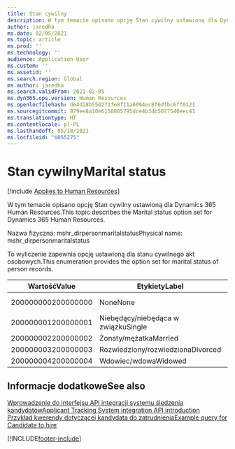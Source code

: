```yaml
---
title: Stan cywilny
description: W tym temacie opisano opcję Stan cywilny ustawioną dla Dynamics 365 Human Resources.
author: jaredha
ms.date: 02/05/2021
ms.topic: article
ms.prod: ''
ms.technology: ''
audience: Application User
ms.custom: ''
ms.assetid: ''
ms.search.region: Global
ms.author: jaredha
ms.search.validFrom: 2021-02-05
ms.dyn365.ops.version: Human Resources
ms.openlocfilehash: de4d28b550271fe8f11a6094ec8f6dfbc6ff0121
ms.sourcegitcommit: 879ee8a10e6158885795dce4b3db5077540eec41
ms.translationtype: HT
ms.contentlocale: pl-PL
ms.lasthandoff: 05/18/2021
ms.locfileid: "6055275"
---
```

# <a name="marital-status"></a><span data-ttu-id="5ef5b-103">Stan cywilny</span><span class="sxs-lookup"><span data-stu-id="5ef5b-103">Marital status</span></span>

[!include [Applies to Human Resources](../includes/applies-to-hr.md)]

<span data-ttu-id="5ef5b-104">W tym temacie opisano opcję Stan cywilny ustawioną dla Dynamics 365 Human Resources.</span><span class="sxs-lookup"><span data-stu-id="5ef5b-104">This topic describes the Marital status option set for Dynamics 365 Human Resources.</span></span>

<span data-ttu-id="5ef5b-105">Nazwa fizyczna: mshr_dirpersonmaritalstatus</span><span class="sxs-lookup"><span data-stu-id="5ef5b-105">Physical name: mshr_dirpersonmaritalstatus</span></span>

<span data-ttu-id="5ef5b-106">To wyliczenie zapewnia opcję ustawioną dla stanu cywilnego akt osobowych.</span><span class="sxs-lookup"><span data-stu-id="5ef5b-106">This enumeration provides the option set for marital status of person records.</span></span>

| <span data-ttu-id="5ef5b-107">Wartość</span><span class="sxs-lookup"><span data-stu-id="5ef5b-107">Value</span></span> | <span data-ttu-id="5ef5b-108">Etykiety</span><span class="sxs-lookup"><span data-stu-id="5ef5b-108">Label</span></span> | <span data-ttu-id="5ef5b-109">opis</span><span class="sxs-lookup"><span data-stu-id="5ef5b-109">Description</span></span> |
| --- | --- | --- |
| <span data-ttu-id="5ef5b-110">200000000</span><span class="sxs-lookup"><span data-stu-id="5ef5b-110">200000000</span></span> | <span data-ttu-id="5ef5b-111">None</span><span class="sxs-lookup"><span data-stu-id="5ef5b-111">None</span></span> | <span data-ttu-id="5ef5b-112">Nie wybrano żadnej wartości.</span><span class="sxs-lookup"><span data-stu-id="5ef5b-112">No value has been selected.</span></span>
| <span data-ttu-id="5ef5b-113">200000001</span><span class="sxs-lookup"><span data-stu-id="5ef5b-113">200000001</span></span> | <span data-ttu-id="5ef5b-114">Niebędący/niebędąca w związku</span><span class="sxs-lookup"><span data-stu-id="5ef5b-114">Single</span></span> | <span data-ttu-id="5ef5b-115">Niebędący/niebędąca w związku.</span><span class="sxs-lookup"><span data-stu-id="5ef5b-115">Single.</span></span> |
| <span data-ttu-id="5ef5b-116">200000002</span><span class="sxs-lookup"><span data-stu-id="5ef5b-116">200000002</span></span> | <span data-ttu-id="5ef5b-117">Żonaty/mężatka</span><span class="sxs-lookup"><span data-stu-id="5ef5b-117">Married</span></span> | <span data-ttu-id="5ef5b-118">Żonaty/mężatka.</span><span class="sxs-lookup"><span data-stu-id="5ef5b-118">Married.</span></span> |
| <span data-ttu-id="5ef5b-119">200000003</span><span class="sxs-lookup"><span data-stu-id="5ef5b-119">200000003</span></span> | <span data-ttu-id="5ef5b-120">Rozwiedziony/rozwiedziona</span><span class="sxs-lookup"><span data-stu-id="5ef5b-120">Divorced</span></span> | <span data-ttu-id="5ef5b-121">Rozwiedziony/rozwiedziona.</span><span class="sxs-lookup"><span data-stu-id="5ef5b-121">Divorced.</span></span> |
| <span data-ttu-id="5ef5b-122">200000004</span><span class="sxs-lookup"><span data-stu-id="5ef5b-122">200000004</span></span> | <span data-ttu-id="5ef5b-123">Wdowiec/wdowa</span><span class="sxs-lookup"><span data-stu-id="5ef5b-123">Widowed</span></span> | <span data-ttu-id="5ef5b-124">Wdowieństwo.</span><span class="sxs-lookup"><span data-stu-id="5ef5b-124">Widowhood.</span></span> |

## <a name="see-also"></a><span data-ttu-id="5ef5b-125">Informacje dodatkowe</span><span class="sxs-lookup"><span data-stu-id="5ef5b-125">See also</span></span>

[<span data-ttu-id="5ef5b-126">Wprowadzenie do interfejsu API integracji systemu śledzenia kandydatów</span><span class="sxs-lookup"><span data-stu-id="5ef5b-126">Applicant Tracking System integration API introduction</span></span>](hr-admin-integration-ats-api-introduction.md)<br>
[<span data-ttu-id="5ef5b-127">Przykład kwerendy dotyczącej kandydata do zatrudnienia</span><span class="sxs-lookup"><span data-stu-id="5ef5b-127">Example query for Candidate to hire</span></span>](hr-admin-integration-ats-api-candidate-to-hire-example-query.md)


[!INCLUDE[footer-include](../includes/footer-banner.md)]